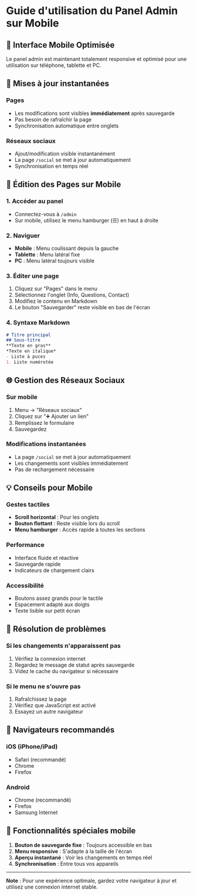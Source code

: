 # Guide d'utilisation du Panel Admin sur Mobile

## 📱 Interface Mobile Optimisée

Le panel admin est maintenant totalement responsive et optimisé pour une utilisation sur téléphone, tablette et PC.

## 🔄 Mises à jour instantanées

### Pages
- Les modifications sont visibles **immédiatement** après sauvegarde
- Pas besoin de rafraîchir la page
- Synchronisation automatique entre onglets

### Réseaux sociaux
- Ajout/modification visible instantanément
- La page `/social` se met à jour automatiquement
- Synchronisation en temps réel

## 📝 Édition des Pages sur Mobile

### 1. Accéder au panel
- Connectez-vous à `/admin`
- Sur mobile, utilisez le menu hamburger (☰) en haut à droite

### 2. Naviguer
- **Mobile** : Menu coulissant depuis la gauche
- **Tablette** : Menu latéral fixe
- **PC** : Menu latéral toujours visible

### 3. Éditer une page
1. Cliquez sur "Pages" dans le menu
2. Sélectionnez l'onglet (Info, Questions, Contact)
3. Modifiez le contenu en Markdown
4. Le bouton "Sauvegarder" reste visible en bas de l'écran

### 4. Syntaxe Markdown
```markdown
# Titre principal
## Sous-titre
**Texte en gras**
*Texte en italique*
- Liste à puces
1. Liste numérotée
```

## 🌐 Gestion des Réseaux Sociaux

### Sur mobile
1. Menu → "Réseaux sociaux"
2. Cliquez sur "➕ Ajouter un lien"
3. Remplissez le formulaire
4. Sauvegardez

### Modifications instantanées
- La page `/social` se met à jour automatiquement
- Les changements sont visibles immédiatement
- Pas de rechargement nécessaire

## 💡 Conseils pour Mobile

### Gestes tactiles
- **Scroll horizontal** : Pour les onglets
- **Bouton flottant** : Reste visible lors du scroll
- **Menu hamburger** : Accès rapide à toutes les sections

### Performance
- Interface fluide et réactive
- Sauvegarde rapide
- Indicateurs de chargement clairs

### Accessibilité
- Boutons assez grands pour le tactile
- Espacement adapté aux doigts
- Texte lisible sur petit écran

## 🔧 Résolution de problèmes

### Si les changements n'apparaissent pas
1. Vérifiez la connexion internet
2. Regardez le message de statut après sauvegarde
3. Videz le cache du navigateur si nécessaire

### Si le menu ne s'ouvre pas
1. Rafraîchissez la page
2. Vérifiez que JavaScript est activé
3. Essayez un autre navigateur

## 📱 Navigateurs recommandés

### iOS (iPhone/iPad)
- Safari (recommandé)
- Chrome
- Firefox

### Android
- Chrome (recommandé)
- Firefox
- Samsung Internet

## 🎯 Fonctionnalités spéciales mobile

1. **Bouton de sauvegarde fixe** : Toujours accessible en bas
2. **Menu responsive** : S'adapte à la taille de l'écran
3. **Aperçu instantané** : Voir les changements en temps réel
4. **Synchronisation** : Entre tous vos appareils

---

**Note** : Pour une expérience optimale, gardez votre navigateur à jour et utilisez une connexion internet stable.